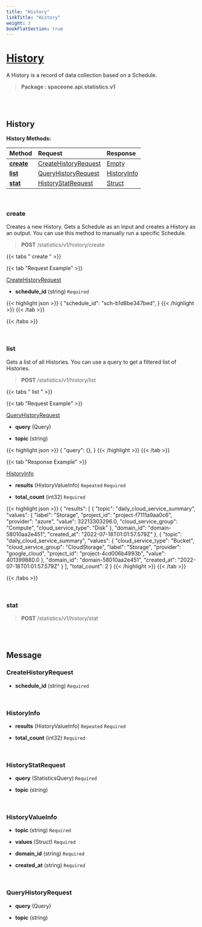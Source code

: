 ```yaml
---
title: "History"
linkTitle: "History"
weight: 3
bookFlatSection: true
---
```

# [History](#History)
A History is a record of data collection based on a Schedule.


>  **Package : spaceone.api.statistics.v1**

<br>
<br>

## History





**History Methods:**


| Method | Request | Response |
| :----- | :-------- | :-------- |
| [**create**](./History#create) | [CreateHistoryRequest](History#createhistoryrequest) | [Empty](History#empty) |
| [**list**](./History#list) | [QueryHistoryRequest](History#queryhistoryrequest) | [HistoryInfo](History#historyinfo) |
| [**stat**](./History#stat) | [HistoryStatRequest](History#historystatrequest) | [Struct](History#struct) |



    
<br>

### create

Creates a new History. Gets a Schedule as an input and creates a History as an output. You can use this method to manually run a specific Schedule.



> **POST** /statistics/v1/history/create
>





 {{< tabs " create " >}}

 {{< tab "Request Example" >}}



[CreateHistoryRequest](./History#createhistoryrequest)

* **schedule_id** (string)   `Required` 





{{< highlight json >}}
{
   "schedule_id": "sch-b1d8be347bed",
}
{{< /highlight >}}
{{< /tab >}}



{{< /tabs >}}


    
<br>

### list

Gets a list of all Histories. You can use a query to get a filtered list of Histories.



> **POST** /statistics/v1/history/list
>





 {{< tabs " list " >}}

 {{< tab "Request Example" >}}



[QueryHistoryRequest](./History#queryhistoryrequest)

* **query** (Query)  


* **topic** (string)  





{{< highlight json >}}
{
   "query": {},
}
{{< /highlight >}}
{{< /tab >}}


 {{< tab "Response Example" >}}

[HistoryInfo](#HISTORYINFO)
* **results** (HistoryValueInfo)  `Repeated`   `Required` 

* **total_count** (int32)   `Required` 



{{< highlight json >}}
{
   "results": [
       {
           "topic": "daily_cloud_service_summary",
           "values": {
               "label": "Storage",
               "project_id": "project-f7111a9aa0c6",
               "provider": "azure",
               "value": 32213303296.0,
               "cloud_service_group": "Compute",
               "cloud_service_type": "Disk"
           },
           "domain_id": "domain-58010aa2e451",
           "created_at": "2022-07-18T01:01:57.579Z"
       },
       {
           "topic": "daily_cloud_service_summary",
           "values": {
               "cloud_service_type": "Bucket",
               "cloud_service_group": "CloudStorage",
               "label": "Storage",
               "provider": "google_cloud",
               "project_id": "project-4cd006b4993b",
               "value": 401399880.0
           },
           "domain_id": "domain-58010aa2e451",
           "created_at": "2022-07-18T01:01:57.579Z"
       }
   ],
   "total_count": 2
}
{{< /highlight >}}
{{< /tab >}}


{{< /tabs >}}


    
<br>

### stat





> **POST** /statistics/v1/history/stat
>






    


<br>
<br>

## Message



### CreateHistoryRequest
* **schedule_id** (string)   `Required` 

    <br>

### HistoryInfo
* **results** (HistoryValueInfo)  `Repeated`    `Required` 

    
* **total_count** (int32)   `Required` 

    <br>

### HistoryStatRequest
* **query** (StatisticsQuery)   `Required` 

    
* **topic** (string)  

    <br>

### HistoryValueInfo
* **topic** (string)   `Required` 

    
* **values** (Struct)   `Required` 

    
* **domain_id** (string)   `Required` 

    
* **created_at** (string)   `Required` 

    <br>

### QueryHistoryRequest
* **query** (Query)  

    
* **topic** (string)  

    <br>
